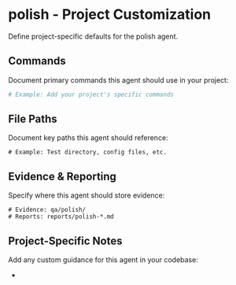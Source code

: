 # polish - Project Customization

Define project-specific defaults for the polish agent.

## Commands

Document primary commands this agent should use in your project:

```bash
# Example: Add your project's specific commands
```

## File Paths

Document key paths this agent should reference:

```
# Example: Test directory, config files, etc.
```

## Evidence & Reporting

Specify where this agent should store evidence:

```
# Evidence: qa/polish/
# Reports: reports/polish-*.md
```

## Project-Specific Notes

Add any custom guidance for this agent in your codebase:

- 
